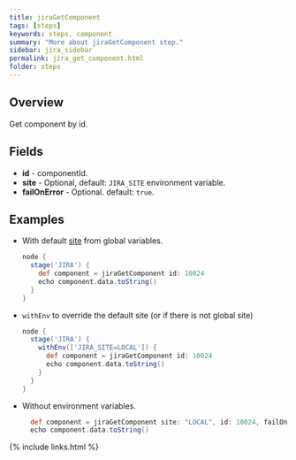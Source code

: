 ```yaml
---
title: jiraGetComponent
tags: [steps]
keywords: steps, component
summary: "More about jiraGetComponent step."
sidebar: jira_sidebar
permalink: jira_get_component.html
folder: steps
---
```


## Overview

Get component by id.

## Fields

* **id** - componentId.
* **site** - Optional, default: `JIRA_SITE` environment variable.
* **failOnError** - Optional. default: `true`.

## Examples

* With default [site](config#environment-variables) from global variables.

  ```groovy
  node {
    stage('JIRA') {
      def component = jiraGetComponent id: 10024
      echo component.data.toString()
    }
  }
  ```
* `withEnv` to override the default site (or if there is not global site)

  ```groovy
  node {
    stage('JIRA') {
      withEnv(['JIRA_SITE=LOCAL']) {
        def component = jiraGetComponent id: 10024
        echo component.data.toString()
      }
    }
  }
  ```
* Without environment variables.

  ```groovy
    def component = jiraGetComponent site: "LOCAL", id: 10024, failOnError: false
    echo component.data.toString()
  ```

{% include links.html %}
